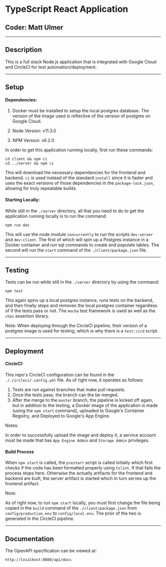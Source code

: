 # TypeScript React Application

## Coder: Matt Ulmer

---
## Description

This is a full stack Node.js application that is integrated with Google Cloud and CircleCI for test automation/deployment.

---
## Setup

#### Dependencies:

1. Docker must be installed to setup the local postgres database. The version of the image used is reflective of the version of postgres on Google Cloud.

2. Node Version: v11.3.0

3. NPM Version: v6.2.0

In order to get this application running locally, first run these commands:

```
cd client && npm ci
cd ../server && npm ci
```

This will download the necessary dependencies for the frontend and backend. `ci` is used instead of the standard `install` since it is faster and uses the exact versions of those dependencies in the `package-lock.json`, allowing for truly repeatable builds.

#### Starting Locally:

While still in the `./server` directory, all that you need to do to get the application running locally is to run the command:

```
npm run dev
```

This will use the node module `concurrently` to run the scripts `dev:server` and `dev:client`. The first of which will spin up a Postgres instance in a Docker container and run sql commands to create and populate tables. The second will run the `start` command of the `./client/package.json` file.

---
## Testing

Tests can be run while still in the `./server` directory by using the command:

```
npm test
```

This again spins up a local postgres instance, runs tests on the backend, and then finally stops and removes the local postgres container regardless of if the tests pass or not. The `mocha` test framework is used as well as the `chai` assertion library.

Note: When deploying through the CircleCI pipeline, their version of a postgres image is used for testing, which is why there is a `test:cicd` script.

---
## Deployment

#### CircleCI:

This repo's CircleCI configuration can be found in the `./.circleci/.config.yml` file. As of right now, it operates as follows:

1. Tests are run against branches that make pull requests.
2. Once the tests pass, the branch can the be merged.
3. After the merge to the `master` branch, the pipeline is kicked off again, but in addition to the testing, a Docker image of the application is made (using the `npm start` command), uploaded to Google's Container Registry, and Deployed to Google's App Engine.

Notes:

In order to successfully upload the image and deploy it, a service account must be made that has `App Engine Admin` and `Storage Admin` privileges.

#### Build Process

When `npm start` is called, the `prestart` script is called initially which first checks if the code has been formatted properly using `tslint`. If that fails the process stops here. Otherwise the actually artifacts for the frontend and backend are built, the server artifact is started which in turn serves up the frontend artifact.

Note:

As of right now, to run `npm start` locally, you must first change the file being copied in the `build` command of the `./client/package.json` from `config/production.env` to `config/local.env`. The prior of the two is generated in the CircleCI pipeline.

---
## Documentation
The OpenAPI specification can be viewed at: 

```
http://localhost:8080/api/docs
```